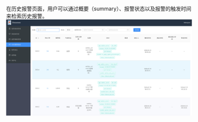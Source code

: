 在历史报警页面，用户可以通过概要（summary）、报警状态以及报警的触发时间来检索历史报警。  
![historicalalarms](docs/images/historicalalarms.png)
